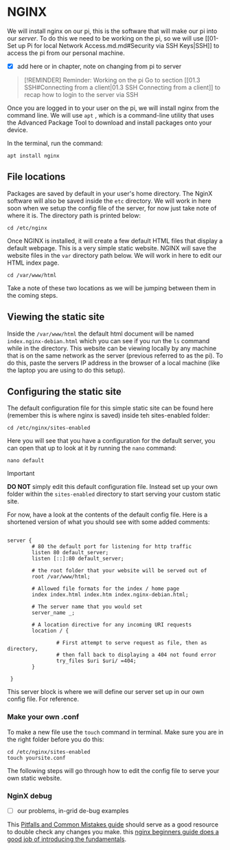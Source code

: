 # NGINX

We will install nginx on our pi, this is the software that will make our pi into our *server*. To do this we need to be working on the pi, so we will use [[01-Set up Pi for local Network Access.md.md#Security via SSH Keys|SSH]] to access the pi from our personal machine.

- [x] add here or in chapter, note on changing from pi to server 

> [!REMINDER] Reminder: Working on the pi
> Go to section [[01.3 SSH#Connecting from a client|01.3 SSH Connecting from a client]] to recap how to login to the server via SSH

Once you are logged in to your user on the pi, we will install nginx from the command line. We will use `apt` , which is a command-line utility that uses the Advanced Package Tool to download and install packages onto your device. 

In the terminal, run the command:
``` shell
apt install nginx
```

## File locations

Packages are saved by default in your user's home directory. The NginX software will also be saved inside the `etc` directory. We will work in here soon when we setup the config file of the server, for now just take note of where it is. The directory path is printed below:

```shell
cd /etc/nginx
```

Once NGINX is installed, it will create a few default HTML files that display a default webpage. This is a very simple static website. NGINX will save the website files in the `var` directory path below. We will work in here to edit our HTML index page.

```shell
cd /var/www/html 
```

Take a note of these two locations as we will be jumping between them in the coming steps.
## Viewing the static site

Inside the `/var/www/html` the default html document will be named `index.nginx-debian.html` which you can see if you run the `ls` command while in the directory.
This website can be viewing locally by any machine that is on the same network as the server (previous referred to as the pi). To do this, paste the servers IP address in the browser of a local machine (like the laptop you are using to do this setup).
## Configuring the static site

The default configuration file for this simple static site can be found here (remember this is where nginx is saved) inside teh sites-enabled folder:

```shell
cd /etc/nginx/sites-enabled
```

Here you will see that you have a configuration for the default server, you can open that up to look at it by running the `nano` command:

```
nano default
```

> [!important]
> __DO NOT__ simply edit this default configuration file. Instead set up your own folder within the `sites-enabled` directory to start serving your custom static site. 

For now, have a look at the contents of the default config file. Here is a shortened version of what you should see with some added comments:

```nginx

server {
		# 80 the default port for listening for http traffic
        listen 80 default_server;
        listen [::]:80 default_server;

        # the root folder that your website will be served out of
        root /var/www/html;

		# Allowed file formats for the index / home page
        index index.html index.htm index.nginx-debian.html;

		# The server name that you would set
        server_name _;

		# A location directive for any incoming URI requests
        location / {

                # First attempt to serve request as file, then as directory,
                # then fall back to displaying a 404 not found error
                try_files $uri $uri/ =404;
        }
        
 }
```

This server block is where we will define our server set up in our own config file. For reference.
### Make your own .conf

To make a new file use the `touch` command in terminal. Make sure you are in the right folder before you do this:

```shell
cd /etc/nginx/sites-enabled
touch yoursite.conf
```

The following steps will go through how to edit the config file to serve your own static website.
### NginX debug
- [ ]  our problems, in-grid de-bug examples

This [Pitfalls and Common Mistakes guide](https://www.nginx.com/resources/wiki/start/topics/tutorials/config_pitfalls/) should serve as a good resource to double check any changes you make. this [nginx beginners guide does a good job of introducing the fundamentals](https://nginx.org/en/docs/beginners_guide.html). 